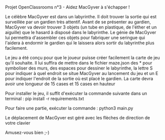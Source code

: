 Projet OpenClassrooms n°3 - Aidez MacGyver à s'échapper !

Le célèbre MacGyver est dans un labyrinthe. Il doit trouver la sortie qui est surveillée par un gardien très attentif.
Avant de se présenter au gardien, MacGyver va devoir trouver 3 objets (un tube en plastique, de l'éther et un aiguille) que le hasard à disposé dans le labyrinthe. Le génie de MacGyver lui permettra d'assembler ces objets pour fabriquer une seringue qui l'aidera à endormir le gardien qui le laissera alors sortir du labyrinthe plus facilement.

Le jeu a été conçu pour que le joueur puisse créer facilement la carte de jeu qu'il souhaite. Il lui suffira de mettre dans le fichier maze.json des * pour symboliser des murs, des espaces pour dessiner le labyrinthe, la lettre S pour indiquer à quel endroit se situe MacGyver au lancement du jeu et un E pour indiquer l'endroit de la sortie où est placé le gardien. La carte devra avoir une longueur de 15 cases et 15 cases en hauteur

Pour installer le jeu, il suffit d'exécuter la commande suivante dans un terminal :
pip install -r requirements.txt

Pour faire une partie, exécuter la commande :
python3 main.py

Le déplacement de MacGyver est géré avec les flèches de direction de votre clavier

Amusez-vous bien ;-)
